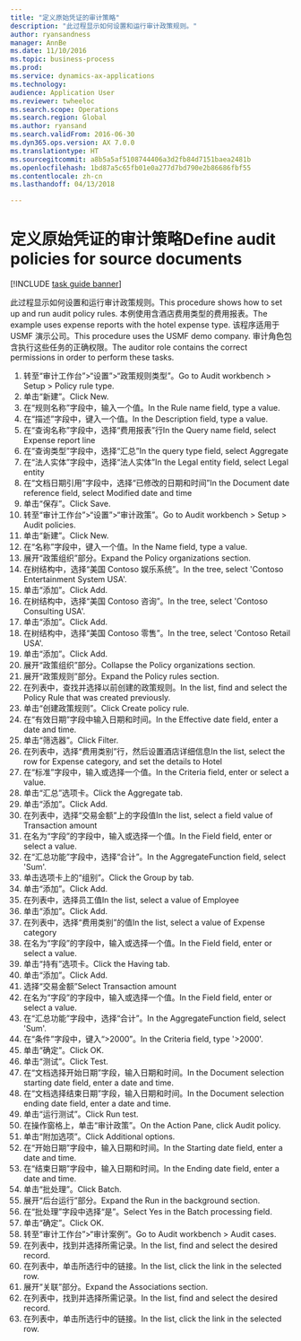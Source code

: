 ```yaml
--- 
title: "定义原始凭证的审计策略"
description: "此过程显示如何设置和运行审计政策规则。"
author: ryansandness
manager: AnnBe
ms.date: 11/10/2016
ms.topic: business-process
ms.prod: 
ms.service: dynamics-ax-applications
ms.technology: 
audience: Application User
ms.reviewer: twheeloc
ms.search.scope: Operations
ms.search.region: Global
ms.author: ryansand
ms.search.validFrom: 2016-06-30
ms.dyn365.ops.version: AX 7.0.0
ms.translationtype: HT
ms.sourcegitcommit: a8b5a5af5108744406a3d2fb84d7151baea2481b
ms.openlocfilehash: 1bd87a5c65fb01e0a277d7bd790e2b86686fbf55
ms.contentlocale: zh-cn
ms.lasthandoff: 04/13/2018

---
```

# <a name="define-audit-policies-for-source-documents"></a><span data-ttu-id="2e66a-103">定义原始凭证的审计策略</span><span class="sxs-lookup"><span data-stu-id="2e66a-103">Define audit policies for source documents</span></span>

[!INCLUDE [task guide banner](../../includes/task-guide-banner.md)]

<span data-ttu-id="2e66a-104">此过程显示如何设置和运行审计政策规则。</span><span class="sxs-lookup"><span data-stu-id="2e66a-104">This procedure shows how to set up and run audit policy rules.</span></span> <span data-ttu-id="2e66a-105">本例使用含酒店费用类型的费用报表。</span><span class="sxs-lookup"><span data-stu-id="2e66a-105">The example uses expense reports with the hotel expense type.</span></span> <span data-ttu-id="2e66a-106">该程序适用于 USMF 演示公司。</span><span class="sxs-lookup"><span data-stu-id="2e66a-106">This procedure uses the USMF demo company.</span></span> <span data-ttu-id="2e66a-107">审计角色包含执行这些任务的正确权限。</span><span class="sxs-lookup"><span data-stu-id="2e66a-107">The auditor role contains the correct permissions in order to perform these tasks.</span></span>

1. <span data-ttu-id="2e66a-108">转至“审计工作台”>“设置”>“政策规则类型”。</span><span class="sxs-lookup"><span data-stu-id="2e66a-108">Go to Audit workbench > Setup > Policy rule type.</span></span>
2. <span data-ttu-id="2e66a-109">单击“新建”。</span><span class="sxs-lookup"><span data-stu-id="2e66a-109">Click New.</span></span>
3. <span data-ttu-id="2e66a-110">在“规则名称”字段中，输入一个值。</span><span class="sxs-lookup"><span data-stu-id="2e66a-110">In the Rule name field, type a value.</span></span>
4. <span data-ttu-id="2e66a-111">在“描述”字段中，键入一个值。</span><span class="sxs-lookup"><span data-stu-id="2e66a-111">In the Description field, type a value.</span></span>
5. <span data-ttu-id="2e66a-112">在“查询名称”字段中，选择“费用报表”行</span><span class="sxs-lookup"><span data-stu-id="2e66a-112">In the Query name field, select Expense report line</span></span>
6. <span data-ttu-id="2e66a-113">在“查询类型”字段中，选择“汇总”</span><span class="sxs-lookup"><span data-stu-id="2e66a-113">In the query type field, select Aggregate</span></span>
7. <span data-ttu-id="2e66a-114">在“法人实体”字段中，选择“法人实体”</span><span class="sxs-lookup"><span data-stu-id="2e66a-114">In the Legal entity field, select Legal entity</span></span>
8. <span data-ttu-id="2e66a-115">在“文档日期引用”字段中，选择“已修改的日期和时间”</span><span class="sxs-lookup"><span data-stu-id="2e66a-115">In the Document date reference field, select Modified date and time</span></span>
9. <span data-ttu-id="2e66a-116">单击“保存”。</span><span class="sxs-lookup"><span data-stu-id="2e66a-116">Click Save.</span></span>
10. <span data-ttu-id="2e66a-117">转至“审计工作台”>“设置”>“审计政策”。</span><span class="sxs-lookup"><span data-stu-id="2e66a-117">Go to Audit workbench > Setup > Audit policies.</span></span>
11. <span data-ttu-id="2e66a-118">单击“新建”。</span><span class="sxs-lookup"><span data-stu-id="2e66a-118">Click New.</span></span>
12. <span data-ttu-id="2e66a-119">在“名称”字段中，键入一个值。</span><span class="sxs-lookup"><span data-stu-id="2e66a-119">In the Name field, type a value.</span></span>
13. <span data-ttu-id="2e66a-120">展开“政策组织”部分。</span><span class="sxs-lookup"><span data-stu-id="2e66a-120">Expand the Policy organizations section.</span></span>
14. <span data-ttu-id="2e66a-121">在树结构中，选择“美国 Contoso 娱乐系统”。</span><span class="sxs-lookup"><span data-stu-id="2e66a-121">In the tree, select 'Contoso Entertainment System USA'.</span></span>
15. <span data-ttu-id="2e66a-122">单击“添加”。</span><span class="sxs-lookup"><span data-stu-id="2e66a-122">Click Add.</span></span>
16. <span data-ttu-id="2e66a-123">在树结构中，选择“美国 Contoso 咨询”。</span><span class="sxs-lookup"><span data-stu-id="2e66a-123">In the tree, select 'Contoso Consulting USA'.</span></span>
17. <span data-ttu-id="2e66a-124">单击“添加”。</span><span class="sxs-lookup"><span data-stu-id="2e66a-124">Click Add.</span></span>
18. <span data-ttu-id="2e66a-125">在树结构中，选择“美国 Contoso 零售”。</span><span class="sxs-lookup"><span data-stu-id="2e66a-125">In the tree, select 'Contoso Retail USA'.</span></span>
19. <span data-ttu-id="2e66a-126">单击“添加”。</span><span class="sxs-lookup"><span data-stu-id="2e66a-126">Click Add.</span></span>
20. <span data-ttu-id="2e66a-127">展开“政策组织”部分。</span><span class="sxs-lookup"><span data-stu-id="2e66a-127">Collapse the Policy organizations section.</span></span>
21. <span data-ttu-id="2e66a-128">展开“政策规则”部分。</span><span class="sxs-lookup"><span data-stu-id="2e66a-128">Expand the Policy rules section.</span></span>
22. <span data-ttu-id="2e66a-129">在列表中，查找并选择以前创建的政策规则。</span><span class="sxs-lookup"><span data-stu-id="2e66a-129">In the list, find and select the Policy Rule that was created previously.</span></span>
23. <span data-ttu-id="2e66a-130">单击“创建政策规则”。</span><span class="sxs-lookup"><span data-stu-id="2e66a-130">Click Create policy rule.</span></span>
24. <span data-ttu-id="2e66a-131">在“有效日期”字段中输入日期和时间。</span><span class="sxs-lookup"><span data-stu-id="2e66a-131">In the Effective date field, enter a date and time.</span></span>
25. <span data-ttu-id="2e66a-132">单击“筛选器”。</span><span class="sxs-lookup"><span data-stu-id="2e66a-132">Click Filter.</span></span>
26. <span data-ttu-id="2e66a-133">在列表中，选择“费用类别”行，然后设置酒店详细信息</span><span class="sxs-lookup"><span data-stu-id="2e66a-133">In the list, select the row for Expense category, and set the details to Hotel</span></span>
27. <span data-ttu-id="2e66a-134">在“标准”字段中，输入或选择一个值。</span><span class="sxs-lookup"><span data-stu-id="2e66a-134">In the Criteria field, enter or select a value.</span></span>
28. <span data-ttu-id="2e66a-135">单击“汇总”选项卡。</span><span class="sxs-lookup"><span data-stu-id="2e66a-135">Click the Aggregate tab.</span></span>
29. <span data-ttu-id="2e66a-136">单击“添加”。</span><span class="sxs-lookup"><span data-stu-id="2e66a-136">Click Add.</span></span>
30. <span data-ttu-id="2e66a-137">在列表中，选择“交易金额”上的字段值</span><span class="sxs-lookup"><span data-stu-id="2e66a-137">In the list, select a field value of Transaction amount</span></span>
31. <span data-ttu-id="2e66a-138">在名为“字段”的字段中，输入或选择一个值。</span><span class="sxs-lookup"><span data-stu-id="2e66a-138">In the Field field, enter or select a value.</span></span>
32. <span data-ttu-id="2e66a-139">在“汇总功能”字段中，选择“合计”。</span><span class="sxs-lookup"><span data-stu-id="2e66a-139">In the AggregateFunction field, select 'Sum'.</span></span>
33. <span data-ttu-id="2e66a-140">单击选项卡上的“组别”。</span><span class="sxs-lookup"><span data-stu-id="2e66a-140">Click the Group by tab.</span></span>
34. <span data-ttu-id="2e66a-141">单击“添加”。</span><span class="sxs-lookup"><span data-stu-id="2e66a-141">Click Add.</span></span>
35. <span data-ttu-id="2e66a-142">在列表中，选择员工值</span><span class="sxs-lookup"><span data-stu-id="2e66a-142">In the list, select a value of Employee</span></span> 
36. <span data-ttu-id="2e66a-143">单击“添加”。</span><span class="sxs-lookup"><span data-stu-id="2e66a-143">Click Add.</span></span>
37. <span data-ttu-id="2e66a-144">在列表中，选择“费用类别”的值</span><span class="sxs-lookup"><span data-stu-id="2e66a-144">In the list, select a value of Expense category</span></span>
38. <span data-ttu-id="2e66a-145">在名为“字段”的字段中，输入或选择一个值。</span><span class="sxs-lookup"><span data-stu-id="2e66a-145">In the Field field, enter or select a value.</span></span>
39. <span data-ttu-id="2e66a-146">单击“持有”选项卡。</span><span class="sxs-lookup"><span data-stu-id="2e66a-146">Click the Having tab.</span></span>
40. <span data-ttu-id="2e66a-147">单击“添加”。</span><span class="sxs-lookup"><span data-stu-id="2e66a-147">Click Add.</span></span>
41. <span data-ttu-id="2e66a-148">选择“交易金额”</span><span class="sxs-lookup"><span data-stu-id="2e66a-148">Select Transaction amount</span></span>
42. <span data-ttu-id="2e66a-149">在名为“字段”的字段中，输入或选择一个值。</span><span class="sxs-lookup"><span data-stu-id="2e66a-149">In the Field field, enter or select a value.</span></span>
43. <span data-ttu-id="2e66a-150">在“汇总功能”字段中，选择“合计”。</span><span class="sxs-lookup"><span data-stu-id="2e66a-150">In the AggregateFunction field, select 'Sum'.</span></span>
44. <span data-ttu-id="2e66a-151">在“条件”字段中，键入“>2000”。</span><span class="sxs-lookup"><span data-stu-id="2e66a-151">In the Criteria field, type '>2000'.</span></span>
45. <span data-ttu-id="2e66a-152">单击“确定”。</span><span class="sxs-lookup"><span data-stu-id="2e66a-152">Click OK.</span></span>
46. <span data-ttu-id="2e66a-153">单击“测试”。</span><span class="sxs-lookup"><span data-stu-id="2e66a-153">Click Test.</span></span>
47. <span data-ttu-id="2e66a-154">在“文档选择开始日期”字段，输入日期和时间。</span><span class="sxs-lookup"><span data-stu-id="2e66a-154">In the Document selection starting date field, enter a date and time.</span></span>
48. <span data-ttu-id="2e66a-155">在“文档选择结束日期”字段，输入日期和时间。</span><span class="sxs-lookup"><span data-stu-id="2e66a-155">In the Document selection ending date field, enter a date and time.</span></span>
49. <span data-ttu-id="2e66a-156">单击“运行测试”。</span><span class="sxs-lookup"><span data-stu-id="2e66a-156">Click Run test.</span></span>
50. <span data-ttu-id="2e66a-157">在操作窗格上，单击“审计政策”。</span><span class="sxs-lookup"><span data-stu-id="2e66a-157">On the Action Pane, click Audit policy.</span></span>
51. <span data-ttu-id="2e66a-158">单击“附加选项”。</span><span class="sxs-lookup"><span data-stu-id="2e66a-158">Click Additional options.</span></span>
52. <span data-ttu-id="2e66a-159">在“开始日期”字段中，输入日期和时间。</span><span class="sxs-lookup"><span data-stu-id="2e66a-159">In the Starting date field, enter a date and time.</span></span>
53. <span data-ttu-id="2e66a-160">在“结束日期”字段中，输入日期和时间。</span><span class="sxs-lookup"><span data-stu-id="2e66a-160">In the Ending date field, enter a date and time.</span></span>
54. <span data-ttu-id="2e66a-161">单击“批处理”。</span><span class="sxs-lookup"><span data-stu-id="2e66a-161">Click Batch.</span></span>
55. <span data-ttu-id="2e66a-162">展开“后台运行”部分。</span><span class="sxs-lookup"><span data-stu-id="2e66a-162">Expand the Run in the background section.</span></span>
56. <span data-ttu-id="2e66a-163">在“批处理”字段中选择“是”。</span><span class="sxs-lookup"><span data-stu-id="2e66a-163">Select Yes in the Batch processing field.</span></span>
57. <span data-ttu-id="2e66a-164">单击“确定”。</span><span class="sxs-lookup"><span data-stu-id="2e66a-164">Click OK.</span></span>
58. <span data-ttu-id="2e66a-165">转至“审计工作台”>“审计案例”。</span><span class="sxs-lookup"><span data-stu-id="2e66a-165">Go to Audit workbench > Audit cases.</span></span>
59. <span data-ttu-id="2e66a-166">在列表中，找到并选择所需记录。</span><span class="sxs-lookup"><span data-stu-id="2e66a-166">In the list, find and select the desired record.</span></span>
60. <span data-ttu-id="2e66a-167">在列表中，单击所选行中的链接。</span><span class="sxs-lookup"><span data-stu-id="2e66a-167">In the list, click the link in the selected row.</span></span>
61. <span data-ttu-id="2e66a-168">展开“关联”部分。</span><span class="sxs-lookup"><span data-stu-id="2e66a-168">Expand the Associations section.</span></span>
62. <span data-ttu-id="2e66a-169">在列表中，找到并选择所需记录。</span><span class="sxs-lookup"><span data-stu-id="2e66a-169">In the list, find and select the desired record.</span></span>
63. <span data-ttu-id="2e66a-170">在列表中，单击所选行中的链接。</span><span class="sxs-lookup"><span data-stu-id="2e66a-170">In the list, click the link in the selected row.</span></span>


